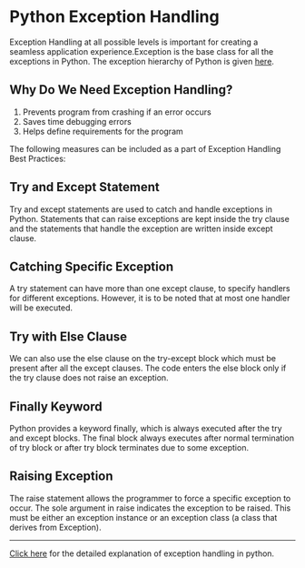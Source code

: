 
# Python Exception Handling


Exception Handling at all possible levels is important for creating a seamless application experience.Exception is the base class for all the exceptions in Python. The exception hierarchy of Python is given [here](https://docs.python.org/2/library/exceptions.html#exception-hierarchy).


## Why Do We Need Exception Handling?

1. Prevents program from crashing if an error occurs
2. Saves time debugging errors
3. Helps define requirements for the program

The following measures can be included as a part of Exception Handling Best Practices:


## Try and Except Statement 

Try and except statements are used to catch and handle exceptions in Python. Statements that can raise exceptions are kept inside the try clause and the statements that handle the exception are written inside except clause.

## Catching Specific Exception

A try statement can have more than one except clause, to specify handlers for different exceptions. However, it is to be noted that at most one handler will be executed.

## Try with Else Clause

We can also use the else clause on the try-except block which must be present after all the except clauses. The code enters the else block only if the try clause does not raise an exception.

## Finally Keyword

Python provides a keyword finally, which is always executed after the try and except blocks. The final block always executes after normal termination of try block or after try block terminates due to some exception.

## Raising Exception

The raise statement allows the programmer to force a specific exception to occur. The sole argument in raise indicates the exception to be raised. This must be either an exception instance or an exception class (a class that derives from Exception).

***
[Click here](https://wiki.python.org/moin/HandlingExceptions) for the detailed explanation of exception handling in python.


